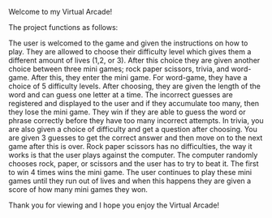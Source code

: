 Welcome to my Virtual Arcade!

The project functions as follows: 
  
  The user is welcomed to the game and given the instructions on how to play. They are allowed to choose their difficulty level which gives them a different amount of lives (1,2, or 3). After this choice they are given another choice between three mini games; rock paper scissors, trivia, and word-game. After this, they enter the mini game. For word-game, they have a choice of 5 difficulty levels. After choosing, they are given the length of the word and can guess one letter at a time. The incorrect guesses are registered and displayed to the user and if they accumulate too many, then they lose the mini game. They win if they are able to guess the word or phrase correctly before they have too many incorrect attempts. In trivia, you are also given a choice of difficulty and get a question after choosing. You are given 3 guesses to get the correct answer and then move on to the next game after this is over. Rock paper scissors has no difficulties, the way it works is that the user plays against the computer. The computer randomly chooses rock, paper, or scissors and the user has to try to beat it. The first to win 4 times wins the mini game. The user continues to play these mini games until they run out of lives and when this happens they are given a score of how many mini games they won. 

Thank you for viewing and I hope you enjoy the Virtual Arcade!
